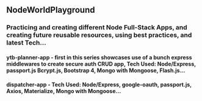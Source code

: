 ## NodeWorldPlayground
### Practicing and creating different Node Full-Stack Apps, and creating future reusable resources, using best practices, and latest Tech...  

#### ytb-planner-app - first in this series showcases use of a bunch express middlewares to create secure auth CRUD app, Tech Used: Node/Express, passport.js Bcrypt.js, Bootstrap 4, Mongo with Mongoose, Flash.js...

#### dispatcher-app -  Tech Used: Node/Express, google-oauth, passport.js, Axios, Materialize, Mongo with Mongoose...
